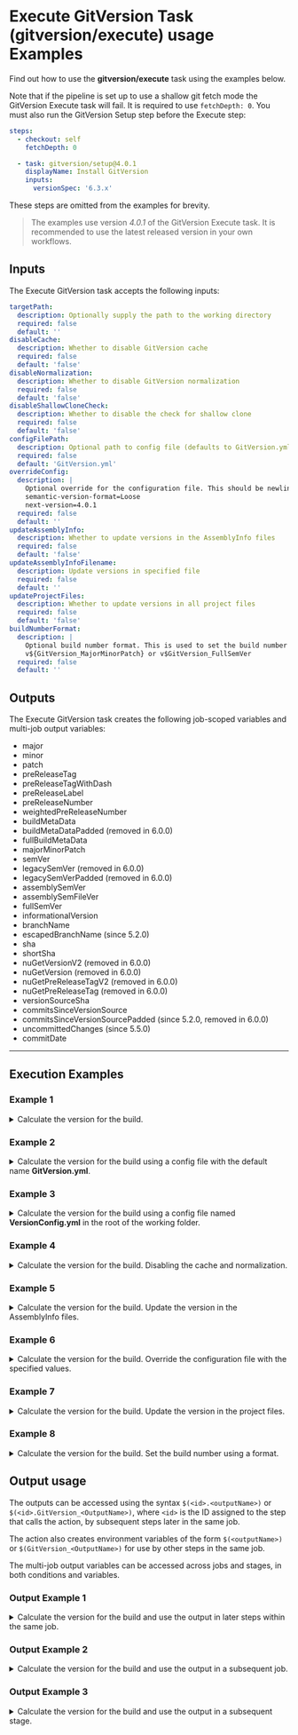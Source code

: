 # Execute GitVersion Task (gitversion/execute) usage Examples

Find out how to use the **gitversion/execute** task using the examples below.

Note that if the pipeline is set up to use a shallow git fetch mode the GitVersion Execute task will fail. It is required to use `fetchDepth: 0`.
You must also run the GitVersion Setup step before the Execute step:

```yaml
steps:
  - checkout: self
    fetchDepth: 0

  - task: gitversion/setup@4.0.1
    displayName: Install GitVersion
    inputs:
      versionSpec: '6.3.x'
```

These steps are omitted from the examples for brevity.

> The examples use version _4.0.1_ of the GitVersion Execute task.  It is recommended to use the latest released version in your own workflows.

## Inputs

The Execute GitVersion task accepts the following inputs:

```yaml
targetPath:
  description: Optionally supply the path to the working directory
  required: false
  default: ''
disableCache:
  description: Whether to disable GitVersion cache
  required: false
  default: 'false'
disableNormalization:
  description: Whether to disable GitVersion normalization
  required: false
  default: 'false'
disableShallowCloneCheck:
  description: Whether to disable the check for shallow clone
  required: false
  default: 'false'
configFilePath:
  description: Optional path to config file (defaults to GitVersion.yml)
  required: false
  default: 'GitVersion.yml'
overrideConfig:
  description: |
    Optional override for the configuration file. This should be newline-separated key-value pairs, e.g.:
    semantic-version-format=Loose
    next-version=4.0.1
  required: false
  default: ''
updateAssemblyInfo:
  description: Whether to update versions in the AssemblyInfo files
  required: false
  default: 'false'
updateAssemblyInfoFilename:
  description: Update versions in specified file
  required: false
  default: ''
updateProjectFiles:
  description: Whether to update versions in all project files
  required: false
  default: 'false'
buildNumberFormat:
  description: |
    Optional build number format. This is used to set the build number in Azure DevOps. If not specified, the build number is not set. Example:
    v${GitVersion_MajorMinorPatch} or v$GitVersion_FullSemVer
  required: false
  default: ''
```

## Outputs

The Execute GitVersion task creates the following job-scoped variables and multi-job output variables:

- major
- minor
- patch
- preReleaseTag
- preReleaseTagWithDash
- preReleaseLabel
- preReleaseNumber
- weightedPreReleaseNumber
- buildMetaData
- buildMetaDataPadded (removed in 6.0.0)
- fullBuildMetaData
- majorMinorPatch
- semVer
- legacySemVer (removed in 6.0.0)
- legacySemVerPadded (removed in 6.0.0)
- assemblySemVer
- assemblySemFileVer
- fullSemVer
- informationalVersion
- branchName
- escapedBranchName (since 5.2.0)
- sha
- shortSha
- nuGetVersionV2 (removed in 6.0.0)
- nuGetVersion (removed in 6.0.0)
- nuGetPreReleaseTagV2 (removed in 6.0.0)
- nuGetPreReleaseTag (removed in 6.0.0)
- versionSourceSha
- commitsSinceVersionSource
- commitsSinceVersionSourcePadded (since 5.2.0, removed in 6.0.0)
- uncommittedChanges (since 5.5.0)
- commitDate

---

## Execution Examples

### Example 1

<details>
  <summary>Calculate the version for the build.</summary>

```yaml
steps:
  # gitversion/setup@4.0.1 task omitted for brevity.

  - task: gitversion/execute@4.0.1
    name: version_step # step id used as a reference for output values
    displayName: Determine Version
```

</details>

### Example 2

<details>
  <summary>Calculate the version for the build using a config file with the default name <b>GitVersion.yml</b>.</summary>

```yaml
steps:
  # gitversion/setup@4.0.1 task omitted for brevity.

  - task: gitversion/execute@4.0.1
    displayName: Determine Version
    name: version_step # step id used as reference for output values

```

Example contents of **GitVersion.yml**:

```yaml
mode: Mainline
branches:
  master:
    regex: ^latest$
  pull-request:
    tag: pr
```

</details>

### Example 3

<details>
  <summary>Calculate the version for the build using a config file named <b>VersionConfig.yml</b> in the root of the working folder.</summary>

```yaml
steps:
  # gitversion/setup@4.0.1 task omitted for brevity.

  - task: gitversion/execute@4.0.1
    displayName: Determine Version
    name: version_step # step id used as a reference for output values
    inputs:
      configFilePath: 'VersionConfig.yml'
```

</details>

### Example 4

<details>
  <summary>Calculate the version for the build. Disabling the cache and normalization.</summary>

```yaml
steps:
  # gitversion/setup@4.0.1 task omitted for brevity.

  - task: gitversion/execute@4.0.1
    displayName: Determine Version
    name: version_step # step id used as a reference for output values
    inputs:
      disableCache: true
      disableNormalization: true
```

</details>

### Example 5

<details>
  <summary>Calculate the version for the build. Update the version in the AssemblyInfo files.</summary>

```yaml
steps:
  # gitversion/setup@4.0.1 task omitted for brevity.

  - task: gitversion/execute@4.0.1
    displayName: Determine Version
    name: version_step # step id used as a reference for output values
    inputs:
      updateAssemblyInfo: true
```

</details>

### Example 6

<details>
  <summary>Calculate the version for the build. Override the configuration file with the specified values.</summary>

```yaml
steps:
  # gitversion/setup@4.0.1 task omitted for brevity.

  - task: gitversion/execute@4.0.1
    displayName: Determine Version
    name: version_step # step id used as a reference for output values
    inputs:
      overrideConfig: |
        semantic-version-format=Loose
        next-version=4.0.1
```

</details>

### Example 7

<details>
  <summary>Calculate the version for the build. Update the version in the project files.</summary>

```yaml
steps:
  # gitversion/setup@4.0.1 task omitted for brevity.

  - task: gitversion/execute@4.0.1
    displayName: Determine Version
    name: version_step # step id used as a reference for output values
    inputs:
      updateProjectFiles: true
```

</details>

### Example 8

<details>
  <summary>Calculate the version for the build. Set the build number using a format.</summary>

```yaml
steps:
  # gitversion/setup@4.0.1 task omitted for brevity.

  - task: gitversion/execute@4.0.1
    displayName: Determine Version
    name: version_step # step id used as a reference for output values
    inputs:
      buildNumberFormat: 'v${GitVersion_MajorMinorPatch}'
```

</details>

## Output usage

The outputs can be accessed using the syntax `$(<id>.<outputName>)` or `$(<id>.GitVersion_<OutputName>)`,
where `<id>` is the ID assigned to the step that calls the action, by subsequent steps later in the same job.

The action also creates environment variables of the form `$(<outputName>)` or `$(GitVersion_<OutputName>)` for use by other steps in the same job.

The multi-job output variables can be accessed across jobs and stages, in both conditions and variables.

### Output Example 1

<details>
  <summary>Calculate the version for the build and use the output in later steps within the same job.</summary>

```yaml
jobs:
  - job: GitVersion_v6_same_job
    displayName: GitVersion v6 (same job)
    pool:
      vmImage: ubuntu-24.04
    steps:
      - checkout: self
        fetchDepth: 0

      - task: gitversion/setup@4.0.1
        displayName: Install GitVersion
        inputs:
          versionSpec: '6.3.x'

      - task: gitversion/execute@4.0.1
        displayName: Determine Version
        name: version_step # step id used as a reference for output values
        inputs:
          overrideConfig: |
            semantic-version-format=Loose

      - pwsh: |
          echo "FullSemVer (fullSemVer)            : $(fullSemVer)"
        displayName: Display GitVersion variables (without prefix)

      - pwsh: |
          echo "FullSemVer (GitVersion_FullSemVer) : $(GitVersion_FullSemVer)"
        displayName: Display GitVersion variables (with prefix)

      - pwsh: |
          echo "FullSemVer (version_step.fullSemVer)            : $(version_step.fullSemVer)"
        displayName: Display GitVersion outputs (step output without prefix)

      - pwsh: |
          echo "FullSemVer (version_step.GitVersion_FullSemVer) : $(version_step.GitVersion_FullSemVer)"
        displayName: Display GitVersion outputs (step output with prefix)

      - pwsh: |
          echo "FullSemVer (env:myvar_fullSemVer) : $env:myvar_fullSemVer"
        displayName: Display mapped local env (pwsh - outputs without prefix)
        env:
          myvar_fullSemVer: $(version_step.fullSemVer)

      - pwsh: |
          echo "FullSemVer (env:myvar_GitVersion_FullSemVer) : $env:myvar_GitVersion_FullSemVer"
        displayName: Display mapped local env (pwsh - outputs with prefix)
        env:
          myvar_GitVersion_FullSemVer: $(version_step.GitVersion_FullSemVer)

      - bash: |
          echo "FullSemVer (myvar_fullSemVer) : $myvar_fullSemVer"
        displayName: Display mapped local env (bash - outputs without prefix)
        env:
          myvar_fullSemVer: $(version_step.fullSemVer)

      - bash: |
          echo "FullSemVer (myvar_GitVersion_FullSemVer) : $myvar_GitVersion_FullSemVer"
        displayName: Display mapped local env (bash - outputs with prefix)
        env:
          myvar_GitVersion_FullSemVer: $(version_step.GitVersion_FullSemVer)
```

</details>

### Output Example 2

<details>
  <summary>Calculate the version for the build and use the output in a subsequent job.</summary>

```yaml
jobs:
  - job: GitVersion_v6_cross_job
    displayName: GitVersion v6 (cross job)
    pool:
      vmImage: ubuntu-24.04
    steps:
      - checkout: self
        fetchDepth: 0

      - task: gitversion/setup@4.0.1
        displayName: Install GitVersion
        inputs:
          versionSpec: '6.3.x'

      - task: gitversion/execute@4.0.1
        displayName: Determine Version
        name: version_step # step id used as a reference for output values
        inputs:
          overrideConfig: |
            semantic-version-format=Loose

  - job: GitVersion_v6_cross_job_consumer_without_prefix
    displayName: GitVersion v6 (cross job consumer) - without prefix
    dependsOn: GitVersion_v6_cross_job
    condition: and(succeeded(), eq(dependencies.GitVersion_v6_cross_job.outputs['version_step.branchName'], 'main')) # use in condition
    variables:
      myvar_fullSemVer: $[ dependencies.GitVersion_v6_cross_job.outputs['version_step.fullSemVer'] ]
    pool:
      vmImage: ubuntu-24.04
    steps:
      - pwsh: |
          echo "FullSemVer (myvar_fullSemVer)          : $(myvar_fullSemVer)"
        displayName: Use mapped job variables (pwsh - outputs without prefix)

      - pwsh: |
          echo "FullSemVer (env:localvar_fullSemVer)   : $env:localvar_fullSemVer"
        displayName: Use mapped local env from job variables (pwsh - outputs without prefix)
        env:
          localvar_fullSemVer: $(myvar_fullSemVer)

      - bash: |
          echo "FullSemVer (myvar_fullSemVer)   : $(myvar_fullSemVer)"
        displayName: Use mapped job variables (bash - outputs without prefix)

      - bash: |
          echo "FullSemVer (localvar_fullSemVer)   : $localvar_fullSemVer"
        displayName: Use mapped local env from job variables (bash - outputs without prefix)
        env:
          localvar_fullSemVer: $(myvar_fullSemVer)

  - job: GitVersion_v6_cross_job_consumer_with_prefix
    displayName: GitVersion v6 (cross job consumer) - with prefix
    dependsOn: GitVersion_v6_cross_job
    condition: and(succeeded(), eq(dependencies.GitVersion_v6_cross_job.outputs['version_step.GitVersion_BranchName'], 'main')) # use in condition
    variables:
      myvar_GitVersion_FullSemVer: $[ dependencies.GitVersion_v6_cross_job.outputs['version_step.GitVersion_FullSemVer'] ]
    pool:
      vmImage: ubuntu-24.04
    steps:
      - pwsh: |
          echo "FullSemVer (myvar_GitVersion_FullSemVer)          : $(myvar_GitVersion_FullSemVer)"
        displayName: Use mapped job variables (pwsh - outputs with prefix)

      - pwsh: |
          echo "FullSemVer (env:localvar_GitVersion_FullSemVer)   : $env:localvar_GitVersion_FullSemVer"
        displayName: Use mapped local env from job variables (pwsh - outputs with prefix)
        env:
          localvar_GitVersion_FullSemVer: $(myvar_GitVersion_FullSemVer)

      - bash: |
          echo "FullSemVer (myvar_GitVersion_FullSemVer)   : $(myvar_GitVersion_FullSemVer)"
        displayName: Use mapped job variables (bash - outputs with prefix)

      - bash: |
          echo "FullSemVer (localvar_GitVersion_FullSemVer)   : $localvar_GitVersion_FullSemVer"
        displayName: Use mapped local env from job variables (bash - outputs with prefix)
        env:
          localvar_GitVersion_FullSemVer: $(myvar_GitVersion_FullSemVer)
```

</details>

### Output Example 3

<details>
  <summary>Calculate the version for the build and use the output in a subsequent stage.</summary>

```yaml
stages:
  - stage: GitVersion_v6_cross_stage
    displayName: GitVersion v6 (cross stage)
    jobs:
      - job: GitVersion_v6_cross_stage_producer
        displayName: GitVersion v6 (cross stage producer)
        pool:
          vmImage: ubuntu-24.04
        steps:
          - checkout: self
            fetchDepth: 0

          - task: gitversion/setup@4.0.1
            displayName: Install GitVersion
            inputs:
              versionSpec: '6.3.x'

          - task: gitversion/execute@4.0.1
            displayName: Determine Version
            name: version_step # step id used as a reference for output values
            inputs:
              overrideConfig: |
                semantic-version-format=Loose
  - stage: GitVersion_v6_cross_stage_consumer_without_prefix
    displayName: GitVersion v6 (cross stage consumer) - without prefix
    dependsOn: GitVersion_v6_cross_stage
    condition: and(succeeded(), eq(dependencies.GitVersion_v6_cross_stage.outputs['GitVersion_v6_cross_stage_producer.version_step.branchName'], 'main')) # use in condition
    jobs:
      - job: GitVersion_v6_cross_stage_consumer_without_prefix
        displayName: GitVersion v6 (cross stage consumer) - without prefix
        variables:
          myvar_fullSemVer: $[ stageDependencies.GitVersion_v6_cross_stage.GitVersion_v6_cross_stage_producer.outputs['version_step.fullSemVer'] ]
        pool:
          vmImage: ubuntu-24.04
        steps:
          - pwsh: |
              echo "FullSemVer (myvar_fullSemVer)          : $(myvar_fullSemVer)"
            displayName: Use mapped job variables (pwsh - outputs without prefix)

          - pwsh: |
              echo "FullSemVer (env:localvar_fullSemVer)   : $env:localvar_fullSemVer"
            displayName: Use mapped local env from job variables (pwsh - outputs without prefix)
            env:
              localvar_fullSemVer: $(myvar_fullSemVer)

          - bash: |
              echo "FullSemVer (myvar_fullSemVer)   : $(myvar_fullSemVer)"
            displayName: Use mapped job variables (bash - outputs without prefix)

          - bash: |
              echo "FullSemVer (localvar_fullSemVer)   : $localvar_fullSemVer"
            displayName: Use mapped local env from job variables (bash - outputs without prefix)
            env:
              localvar_fullSemVer: $(myvar_fullSemVer)
  - stage: GitVersion_v6_cross_stage_consumer_with_prefix
    displayName: GitVersion v6 (cross stage consumer) - with prefix
    dependsOn: GitVersion_v6_cross_stage
    condition: and(succeeded(), eq(dependencies.GitVersion_v6_cross_stage.outputs['GitVersion_v6_cross_stage_producer.version_step.GitVersion_BranchName'], 'main')) # use in condition
    jobs:
      - job: GitVersion_v6_cross_stage_consumer_with_prefix
        displayName: GitVersion v6 (cross stage consumer) - with prefix
        variables:
          myvar_GitVersion_FullSemVer: $[ stageDependencies.GitVersion_v6_cross_stage.GitVersion_v6_cross_stage_producer.outputs['version_step.GitVersion_FullSemVer'] ]
        pool:
          vmImage: ubuntu-24.04
        steps:
          - pwsh: |
              echo "FullSemVer (myvar_GitVersion_FullSemVer)          : $(myvar_GitVersion_FullSemVer)"
            displayName: Use mapped job variables (pwsh - outputs with prefix)

          - pwsh: |
              echo "FullSemVer (env:localvar_GitVersion_FullSemVer)   : $env:localvar_GitVersion_FullSemVer"
            displayName: Use mapped local env from job variables (pwsh - outputs with prefix)
            env:
              localvar_GitVersion_FullSemVer: $(myvar_GitVersion_FullSemVer)

          - bash: |
              echo "FullSemVer (localvar_GitVersion_FullSemVer)   : $localvar_GitVersion_FullSemVer"
            displayName: Use mapped job variables (bash - outputs with prefix)

          - bash: |
              echo "FullSemVer (localvar_GitVersion_FullSemVer)   : $localvar_GitVersion_FullSemVer"
            displayName: Use mapped local env from job variables (bash - outputs with prefix)
            env:
              localvar_GitVersion_FullSemVer: $(myvar_GitVersion_FullSemVer)
```

</details>

